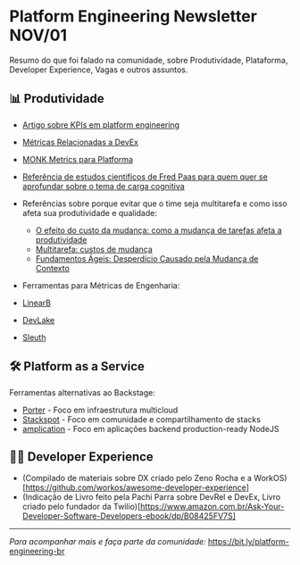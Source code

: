 # Platform Engineering Newsletter NOV/01

Resumo do que foi falado na comunidade, sobre Produtividade, Plataforma, Developer Experience, Vagas e outros assuntos.

## 📊 Produtividade

- [Artigo sobre KPIs em platform engineering](https://medium.com/wise-engineering/platform-engineering-kpis-6a3215f0ee140)
- [Métricas Relacionadas a DevEx](https://octopus.com/devops/metrics/devex-metrics/)
- [MONK Metrics para Platforma](https://octopus.com/devops/metrics/monk-metrics/)
- [Referência de estudos cientificos de Fred Paas para quem quer se aprofundar sobre o tema de carga cognitiva](https://scholar.google.com/citations?user=S0no7b4AAAAJ&hl=en)
- Referências sobre porque evitar que o time seja multitarefa e como isso afeta sua produtividade e qualidade:
  - [O efeito do custo da mudança: como a mudança de tarefas afeta a produtividade](https://able.ac/blog/switch-cost-effect/)
  - [Multitarefa: custos de mudança](https://www.apa.org/topics/research/multitasking)
  - [Fundamentos Ágeis: Desperdício Causado pela Mudança de Contexto](https://approachperfect.com/agile-training/agile-fundamentals-waste-caused-by-context-switching/)

- Ferramentas para Métricas de Engenharia:
 - [LinearB](https://linearb.io/)
 - [DevLake](https://devlake.apache.org)
 - [Sleuth](https://www.sleuth.io/)

## 🛠️ Platform as a Service

Ferramentas alternativas ao Backstage:

- [Porter](https://www.porter.run/) - Foco em infraestrutura multicloud
- [Stackspot](https://www.stackspot.com/en/) - Foco em comunidade e compartilhamento de stacks
- [amplication](https://amplication.com/) - Foco em aplicações backend production-ready NodeJS


## 👨‍💻 Developer Experience

- (Compilado de materiais sobre DX criado pelo Zeno Rocha e a WorkOS)[https://github.com/workos/awesome-developer-experience]
- (Indicação de Livro feito pela Pachi Parra sobre DevRel e DevEx, Livro criado pelo fundador da Twilio)[https://www.amazon.com.br/Ask-Your-Developer-Software-Developers-ebook/dp/B08425FV7S]

---

*Para acompanhar mais e faça parte da comunidade:*
https://bit.ly/platform-engineering-br
